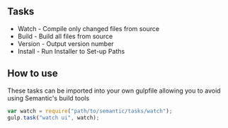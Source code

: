 ## Tasks

- Watch - Compile only changed files from source
- Build - Build all files from source
- Version - Output version number
- Install - Run Installer to Set-up Paths

## How to use

These tasks can be imported into your own gulpfile allowing you to avoid using Semantic's build tools

```javascript
var watch = require("path/to/semantic/tasks/watch");
gulp.task("watch ui", watch);
```

